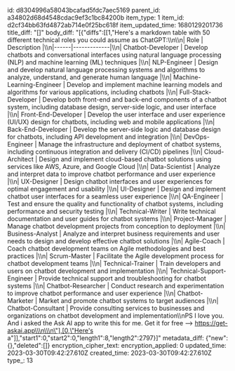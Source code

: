 id: d8304996a58043bcafad5fdc7aec5169
parent_id: a34802d68d4548cdac9ef3c1bc84200b
item_type: 1
item_id: d2cf34bb63fd4872ab714e0f25bc618f
item_updated_time: 1680129201736
title_diff: "[]"
body_diff: "[{\"diffs\":[[1,\"Here's a markdown table with 50 different technical roles you could assume as ChatGPT:\\\n\\\n| Role | Description |\\\n|------|-------------|\\\n| Chatbot-Developer | Develop chatbots and conversational interfaces using natural language processing (NLP) and machine learning (ML) techniques |\\\n| NLP-Engineer | Design and develop natural language processing systems and algorithms to analyze, understand, and generate human language |\\\n| Machine-Learning-Engineer | Develop and implement machine learning models and algorithms for various applications, including chatbots |\\\n| Full-Stack-Developer | Develop both front-end and back-end components of a chatbot system, including database design, server-side logic, and user interface |\\\n| Front-End-Developer | Develop the user interface and user experience (UI/UX) design for chatbots, including web and mobile applications |\\\n| Back-End-Developer | Develop the server-side logic and database design for chatbots, including API development and integration |\\\n| DevOps-Engineer | Manage the infrastructure and deployment of chatbot systems, including continuous integration and delivery (CI/CD) pipelines |\\\n| Cloud-Architect | Design and implement cloud-based chatbot solutions using services like AWS, Azure, and Google Cloud |\\\n| Data-Scientist | Analyze and interpret data to improve chatbot performance and user experience |\\\n| UX-Designer | Design chatbot interfaces and user experiences for optimal engagement and usability |\\\n| UI-Designer | Design and implement chatbot user interfaces for a seamless user experience |\\\n| QA-Engineer | Test and ensure the quality and functionality of chatbot systems, including performance and security testing |\\\n| Technical-Writer | Write technical documentation and user guides for chatbot systems |\\\n| Project-Manager | Manage chatbot development projects from conception to deployment |\\\n| Business-Analyst | Analyze and interpret business requirements and user needs to design and develop effective chatbot solutions |\\\n| Agile-Coach | Coach chatbot development teams on Agile methodologies and best practices |\\\n| Scrum-Master | Facilitate the Agile development process for chatbot development teams |\\\n| Technical-Trainer | Train developers and users on chatbot development and implementation |\\\n| Technical-Support-Engineer | Provide technical support and troubleshooting for chatbot systems |\\\n| Chatbot-Researcher | Conduct research and experimentation to improve chatbot performance and user experience |\\\n| Chatbot-Marketer | Market and promote chatbot systems to target audiences |\\\n| Chatbot-Consultant | Provide consulting services to businesses and organizations on chatbot development and implementation\\\nPS I love you. And i asked the Ask AI app to write this for me. Get it for free --> https://get-askai.app\\\n\\\n\"],[0,\"Here's a\"]],\"start1\":0,\"start2\":0,\"length1\":8,\"length2\":2797}]"
metadata_diff: {"new":{},"deleted":[]}
encryption_cipher_text: 
encryption_applied: 0
updated_time: 2023-03-30T09:42:27.610Z
created_time: 2023-03-30T09:42:27.610Z
type_: 13